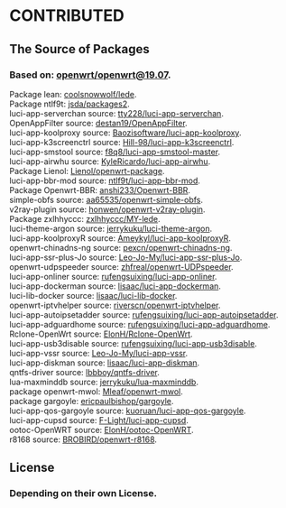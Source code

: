 # CONTRIBUTED
## The Source of Packages

### Based on: [openwrt/openwrt@19.07](https://github.com/openwrt/openwrt/tree/openwrt-19.07).<br/>
Package lean: [coolsnowwolf/lede](https://github.com/coolsnowwolf/lede).<br/>
Package ntlf9t: [jsda/packages2](https://github.com/jsda/packages2).<br/>
luci-app-serverchan source: [tty228/luci-app-serverchan](https://github.com/tty228/luci-app-serverchan).<br/>
OpenAppFilter source: [destan19/OpenAppFilter](https://github.com/destan19/OpenAppFilter).<br/>
luci-app-koolproxy source: [Baozisoftware/luci-app-koolproxy](https://github.com/Baozisoftware/luci-app-koolproxy).<br/>
luci-app-k3screenctrl source: [Hill-98/luci-app-k3screenctrl](https://github.com/Hill-98/luci-app-k3screenctrl).<br/>
luci-app-smstool source: [f8q8/luci-app-smstool-master](https://github.com/f8q8/luci-app-smstool-master).<br/>
luci-app-airwhu source: [KyleRicardo/luci-app-airwhu](https://github.com/KyleRicardo/luci-app-airwhu).<br/>
Package Lienol: [Lienol/openwrt-package](https://github.com/Lienol/openwrt-package).<br/>
luci-app-bbr-mod source: [ntlf9t/luci-app-bbr-mod](https://github.com/ntlf9t/luci-app-bbr-mod).<br/>
Package Openwrt-BBR: [anshi233/Openwrt-BBR](https://github.com/anshi233/Openwrt-BBR).<br/>
simple-obfs source: [aa65535/openwrt-simple-obfs](https://github.com/aa65535/openwrt-simple-obfs).<br/>
v2ray-plugin source: [honwen/openwrt-v2ray-plugin](https://github.com/honwen/openwrt-v2ray-plugin).<br/>
Package zxlhhyccc: [zxlhhyccc/MY-lede](https://github.com/zxlhhyccc/MY-lede).<br/>
luci-theme-argon source: [jerrykuku/luci-theme-argon](https://github.com/jerrykuku/luci-theme-argon).<br/>
luci-app-koolproxyR source: [Ameykyl/luci-app-koolproxyR](https://github.com/Ameykyl/luci-app-koolproxyR).<br/>
openwrt-chinadns-ng source: [pexcn/openwrt-chinadns-ng](https://github.com/pexcn/openwrt-chinadns-ng).<br/>
luci-app-ssr-plus-Jo source: [Leo-Jo-My/luci-app-ssr-plus-Jo](https://github.com/Leo-Jo-My/luci-app-ssr-plus-Jo).<br/>
openwrt-udpspeeder source: [zhfreal/openwrt-UDPspeeder](https://github.com/zhfreal/openwrt-UDPspeeder).<br/>
luci-app-onliner source: [rufengsuixing/luci-app-onliner](https://github.com/rufengsuixing/luci-app-onliner).<br/>
luci-app-dockerman source: [lisaac/luci-app-dockerman](https://github.com/lisaac/luci-app-dockerman).<br/>
luci-lib-docker source: [lisaac/luci-lib-docker](https://github.com/lisaac/luci-lib-docker).<br/>
openwrt-iptvhelper source: [riverscn/openwrt-iptvhelper](https://github.com/riverscn/openwrt-iptvhelper).<br>
luci-app-autoipsetadder source: [rufengsuixing/luci-app-autoipsetadder](https://github.com/rufengsuixing/luci-app-autoipsetadder).<br>
luci-app-adguardhome source: [rufengsuixing/luci-app-adguardhome](https://github.com/rufengsuixing/luci-app-adguardhome).<br/>
Rclone-OpenWrt source: [ElonH/Rclone-OpenWrt](https://github.com/ElonH/Rclone-OpenWrt).<br/>
luci-app-usb3disable source: [rufengsuixing/luci-app-usb3disable](https://github.com/rufengsuixing/luci-app-usb3disable).<br/>
luci-app-vssr source: [Leo-Jo-My/luci-app-vssr](https://github.com/Leo-Jo-My/luci-app-vssr).<br/>
luci-app-diskman source: [lisaac/luci-app-diskman](https://github.com/lisaac/luci-app-diskman).<br/>
qntfs-driver source: [lbbboy/qntfs-driver](https://github.com/lbbboy/qntfs-driver).<br/>
lua-maxminddb source: [jerrykuku/lua-maxminddb](https://github.com/jerrykuku/lua-maxminddb).<br/>
package openwrt-mwol: [Mleaf/openwrt-mwol](https://github.com/Mleaf/openwrt-mwol).<br/>
package gargoyle: [ericpaulbishop/gargoyle](https://github.com/ericpaulbishop/gargoyle).<br/>
luci-app-qos-gargoyle source: [kuoruan/luci-app-qos-gargoyle](https://github.com/kuoruan/luci-app-qos-gargoyle).<br/>
luci-app-cupsd source: [F-Light/luci-app-cupsd](https://github.com/F-Light/luci-app-cupsd).<br/>
ootoc-OpenWRT source: [ElonH/ootoc-OpenWRT](https://github.com/ElonH/ootoc-OpenWRT).<br/>
r8168 source: [BROBIRD/openwrt-r8168](https://github.com/BROBIRD/openwrt-r8168).

## License
### Depending on their own License.
